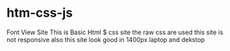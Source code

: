 # htm-css-js
Font View Site
This is Basic Html $ css site the raw css are used this site is not responsive also this site
look good in 1400px laptop and dekstop
